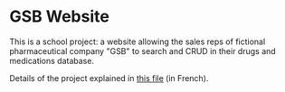 # GSB Website
This is a school project: a website allowing the sales reps of fictional pharmaceutical company "GSB" to search and CRUD in their drugs and medications database.

Details of the project explained in [this file](PAPPE1.pdf) (in French).
